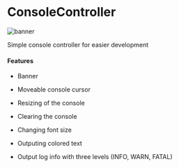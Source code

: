 # ConsoleController
![banner](https://i.imgur.com/r2w1PF0.png)

Simple console controller for easier development

#### Features

- Banner

- Moveable console cursor 

- Resizing of the console

- Clearing the console

- Changing font size

- Outputing colored text

- Output log info with three levels (INFO, WARN, FATAL)

